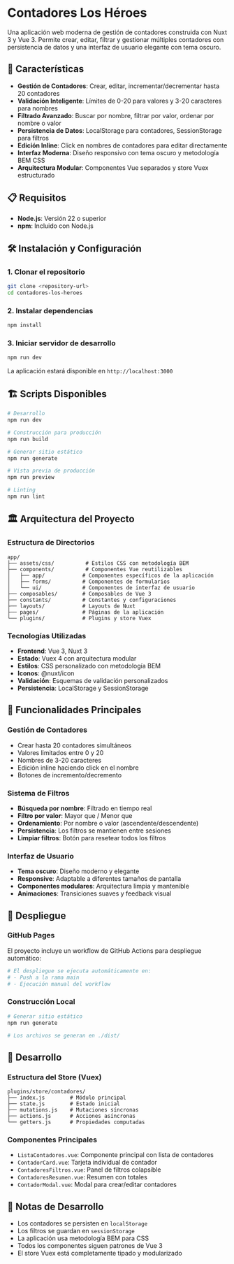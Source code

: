 # Contadores Los Héroes

Una aplicación web moderna de gestión de contadores construida con Nuxt 3 y Vue 3. Permite crear, editar, filtrar y gestionar múltiples contadores con persistencia de datos y una interfaz de usuario elegante con tema oscuro.

## 🚀 Características

- **Gestión de Contadores**: Crear, editar, incrementar/decrementar hasta 20 contadores
- **Validación Inteligente**: Límites de 0-20 para valores y 3-20 caracteres para nombres
- **Filtrado Avanzado**: Buscar por nombre, filtrar por valor, ordenar por nombre o valor
- **Persistencia de Datos**: LocalStorage para contadores, SessionStorage para filtros
- **Edición Inline**: Click en nombres de contadores para editar directamente
- **Interfaz Moderna**: Diseño responsivo con tema oscuro y metodología BEM CSS
- **Arquitectura Modular**: Componentes Vue separados y store Vuex estructurado

## 📋 Requisitos

- **Node.js**: Versión 22 o superior
- **npm**: Incluido con Node.js

## 🛠️ Instalación y Configuración

### 1. Clonar el repositorio

```bash
git clone <repository-url>
cd contadores-los-heroes
```

### 2. Instalar dependencias

```bash
npm install
```

### 3. Iniciar servidor de desarrollo

```bash
npm run dev
```

La aplicación estará disponible en `http://localhost:3000`

## 🏗️ Scripts Disponibles

```bash
# Desarrollo
npm run dev

# Construcción para producción
npm run build

# Generar sitio estático
npm run generate

# Vista previa de producción
npm run preview

# Linting
npm run lint
```

## 🏛️ Arquitectura del Proyecto

### Estructura de Directorios

```text
app/
├── assets/css/          # Estilos CSS con metodología BEM
├── components/          # Componentes Vue reutilizables
│   ├── app/            # Componentes específicos de la aplicación
│   ├── forms/          # Componentes de formularios
│   └── ui/             # Componentes de interfaz de usuario
├── composables/        # Composables de Vue 3
├── constants/          # Constantes y configuraciones
├── layouts/            # Layouts de Nuxt
├── pages/              # Páginas de la aplicación
└── plugins/            # Plugins y store Vuex
```

### Tecnologías Utilizadas

- **Frontend**: Vue 3, Nuxt 3
- **Estado**: Vuex 4 con arquitectura modular
- **Estilos**: CSS personalizado con metodología BEM
- **Iconos**: @nuxt/icon
- **Validación**: Esquemas de validación personalizados
- **Persistencia**: LocalStorage y SessionStorage

## 🎯 Funcionalidades Principales

### Gestión de Contadores

- Crear hasta 20 contadores simultáneos
- Valores limitados entre 0 y 20
- Nombres de 3-20 caracteres
- Edición inline haciendo click en el nombre
- Botones de incremento/decremento

### Sistema de Filtros

- **Búsqueda por nombre**: Filtrado en tiempo real
- **Filtro por valor**: Mayor que / Menor que
- **Ordenamiento**: Por nombre o valor (ascendente/descendente)
- **Persistencia**: Los filtros se mantienen entre sesiones
- **Limpiar filtros**: Botón para resetear todos los filtros

### Interfaz de Usuario

- **Tema oscuro**: Diseño moderno y elegante
- **Responsive**: Adaptable a diferentes tamaños de pantalla
- **Componentes modulares**: Arquitectura limpia y mantenible
- **Animaciones**: Transiciones suaves y feedback visual

## 🚀 Despliegue

### GitHub Pages

El proyecto incluye un workflow de GitHub Actions para despliegue automático:

```bash
# El despliegue se ejecuta automáticamente en:
# - Push a la rama main
# - Ejecución manual del workflow
```

### Construcción Local

```bash
# Generar sitio estático
npm run generate

# Los archivos se generan en ./dist/
```

## 🧪 Desarrollo

### Estructura del Store (Vuex)

```text
plugins/store/contadores/
├── index.js        # Módulo principal
├── state.js        # Estado inicial
├── mutations.js    # Mutaciones síncronas
├── actions.js      # Acciones asíncronas
└── getters.js      # Propiedades computadas
```

### Componentes Principales

- `ListaContadores.vue`: Componente principal con lista de contadores
- `ContadorCard.vue`: Tarjeta individual de contador
- `ContadoresFiltros.vue`: Panel de filtros colapsible
- `ContadoresResumen.vue`: Resumen con totales
- `ContadorModal.vue`: Modal para crear/editar contadores

## 📝 Notas de Desarrollo

- Los contadores se persisten en `localStorage`
- Los filtros se guardan en `sessionStorage`
- La aplicación usa metodología BEM para CSS
- Todos los componentes siguen patrones de Vue 3
- El store Vuex está completamente tipado y modularizado

